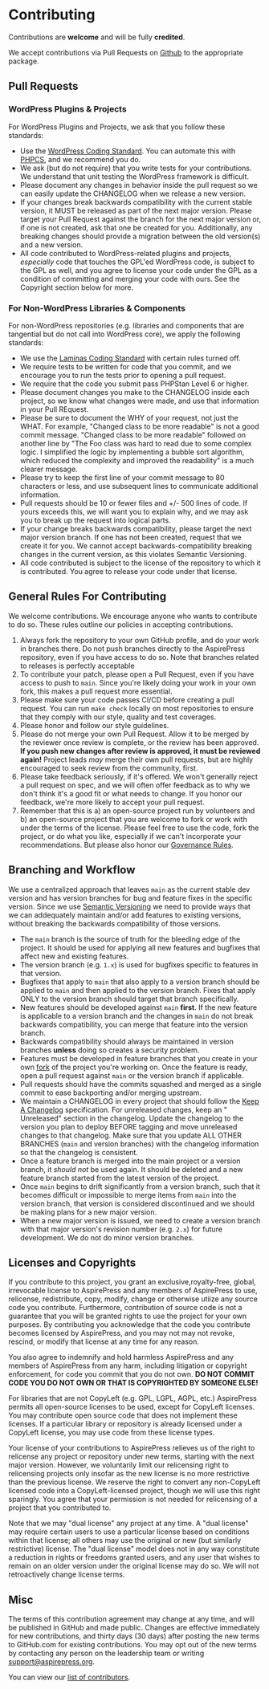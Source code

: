 # Contributing

Contributions are **welcome** and will be fully **credited**.

We accept contributions via Pull Requests on [Github](https://github.com/AspirePress) to the appropriate package.

## Pull Requests

### WordPress Plugins & Projects

For WordPress Plugins and Projects, we ask that you follow these standards:

* Use the [WordPress Coding Standard](https://developer.wordpress.org/coding-standards/wordpress-coding-standards/). You
  can automate this with [PHPCS](https://github.com/WordPress/WordPress-Coding-Standards), and we recommend you do.
* We ask (but do not require) that you write tests for your contributions. We understand that unit testing the WordPress
  framework is difficult.
* Please document any changes in behavior inside the pull request so we can easily update the CHANGELOG when we release
  a new version.
* If your changes break backwards compatibility with the current stable version, it MUST be released as part of the next
  major version. Please target your Pull Request against the branch for the next major version or, if one is not
  created, ask that one be created for you. Additionally, any breaking changes should provide a migration between the
  old version(s) and a new version.
* All code contributed to WordPress-related plugins and projects, *especially* code that touches the GPL'ed WordPress
  code, is subject to the GPL as well, and you agree to license your code under the GPL as a condition of committing and
  merging your code with ours. See the Copyright section below for more.

### For Non-WordPress Libraries & Components

For non-WordPress repositories (e.g. libraries and components that are tangential but do not call into WordPress core),
we apply the following standards:

* We use the [Laminas Coding Standard](https://docs.laminas.dev/laminas-coding-standard/) with certain rules turned off.
* We require tests to be written for code that you commit, and we encourage you to run the tests prior to opening a pull
  request.
* We require that the code you submit pass PHPStan Level 6 or higher.
* Please document changes you make to the CHANGELOG inside each project, so we know what changes were made, and use that
  information in your Pull REquest.
* Please be sure to document the WHY of your request, not just the WHAT. For example, "Changed class to be more
  readable" is not a good commit message. "Changed class to be more readable" followed on another line by "The Foo class
  was hard to read due to some complex logic. I simplified the logic by implementing a bubble sort algorithm, which
  reduced the complexity and improved the readability" is a much clearer message.
* Please try to keep the first line of your commit message to 80 characters or less, and use subsequent lines to
  communicate additional information.
* Pull requests should be 10 or fewer files and +/- 500 lines of code. If yours exceeds this, we will want you to
  explain why, and we may ask you to break up the request into logical parts.
* If your change breaks backwards compatibility, please target the next major version branch. If one has not been
  created, request that we create it for you. We cannot accept backwards-compatibility breaking changes in the current
  version, as this violates Semantic Versioning.
* All code contributed is subject to the license of the repository to which it is contributed. You agree to release your
  code under that license.

## General Rules For Contributing

We welcome contributions. We encourage anyone who wants to contribute to do so. These rules outline our policies in
accepting contributions.

1. Always fork the repository to your own GitHub profile, and do your work in branches there. Do not push branches
   directly to the AspirePress repository, even if you have access to do so. Note that branches related to releases is
   perfectly acceptable
2. To contribute your patch, please open a Pull Request, even if you have access to push to `main`. Since you're likely
   doing your work in your own fork, this makes a pull request more essential.
3. Please make sure your code passes CI/CD before creating a pull request. You can run `make check` locally on most
   repositories to ensure that they comply with our style, quality and test coverages.
4. Please honor and follow our style guidelines.
5. Please do not merge your own Pull Request. Allow it to be merged by the reviewer once review is complete, or the
   review has been approved. **If you push new changes after review is approved, it must be reviewed again!** Project
   leads *may* merge their own pull requests, but are highly encouraged to seek review from the community, first.
6. Please take feedback seriously, if it's offered. We won't generally reject a pull request on spec, and we will often
   offer feedback as to why we don't think it's a good fit or what needs to change. If you honor our feedback, we're
   more
   likely to accept your pull request.
7. Remember that this is a) an open-source project run by volunteers and b) an open-source project that you are welcome
   to fork or work with under the terms of the license. Please feel free to use the code, fork the project, or do what
   you like, especially if we can't incorporate your recommendations. But please also honor
   our [Governance Rules](GOVERNANCE.md).

## Branching and Workflow

We use a centralized approach that leaves `main` as the current stable dev version and has version branches for bug and feature
fixes in the specific version. Since we use [Semantic Versioning](https://semver.org/) we need to provide ways that
we can addequately maintain and/or add features to existing versions, without breaking the backwards compatibility of
those versions.

* The `main` branch is the source of truth for the bleeding edge of the project. It should be used for applying all new
  features and bugfixes that affect new and existing features.
* The version branch (e.g. `1.x`) is used for bugfixes specific to features in that version. 
* Bugfixes that apply to `main` that also apply to a version branch should be applied to `main` and then applied to the version
  branch. Fixes that apply ONLY to the version branch should target that branch specifically.
* New features should be developed against `main` **first**. If the new feature is applicable to a version branch and
  the changes in `main` do not break backwards compatibility, you can merge that feature into the version branch.
* Backwards compatibility should always be maintained in version branches **unless** doing so creates a security
  problem.
* Features must be developed in feature branches that you create in your own [fork](https://docs.github.com/en/pull-requests/collaborating-with-pull-requests/working-with-forks/fork-a-repo) of the project you're working on.
  Once the feature is ready, open a pull request against `main` or the version branch if applicable.
* Pull requests should have the commits squashed and merged as a single commit to ease backporting and/or merging
  upstream.
* We maintain a CHANGELOG in every project that should follow
  the [Keep A Changelog](https://keepachangelog.com/en/1.1.0/) specification. For unreleased changes, keep an "
  Unreleased" section in the changelog. Update the changelog to the version you plan to deploy BEFORE tagging and move
  unreleased changes to that changelog. Make sure that you update ALL OTHER BRANCHES (`main` and version branches) with
  the changelog information so that the changelog is consistent.
* Once a feature branch is merged into the main project or a version branch, it *should not* be used again. It should be
  deleted and a new feature branch started from the latest version of the project.
* Once `main` begins to drift significantly from a version branch, such that it becomes difficult or impossible to merge
  items from `main` into the version branch, that version is considered discontinued and we should be making plans for a
  new major version.
* When a new major version is issued, we need to create a version branch with that major version's revision number (e.g.
  `2.x`) for future development. We do not do minor version branches.

## Licenses and Copyrights

If you contribute to this project, you grant an exclusive,royalty-free, global, irrevocable license to AspirePress and
any members of AspirePress to use, relicense, redistribute, copy, modify, change or otherwise utiize any source code you
contribute. Furthermore, contribution of source code is not a guarantee that you will be granted rights to use the
project for your own purposes. By contributing you acknowledge that the code you contribute becomes licensed by
AspirePress, and you may not may not revoke, rescind, or modify that license at any time for any reason.

You also agree to indemnify and hold harmless AspirePress and any members of AspirePress from any harm, including
litigation or copyright enforcement, for code you commit that you do not own. **DO NOT COMMIT CODE YOU DO NOT OWN OR
THAT IS COPYRIGHTED BY SOMEONE ELSE!**

For libraries that are not CopyLeft (e.g. GPL, LGPL, AGPL, etc.) AspirePress permits all open-source licenses to be
used, except for CopyLeft licenses. You may contribute open source code that does not implement these licenses. If a
particular library or repository is already licensed under a CopyLeft license, you may use code from these license
types.

Your license of your contributions to AspirePress relieves us of the right to relicense any project or repository under
new terms, starting with the next major version. However, we voluntarily limit our relicensing right to relicensing
projects only insofar as the new license is no more restrictive than the previous license. We reserve the right to
convert any non-CopyLeft licensed code into a CopyLeft-licensed project, though we will use this right sparingly. You
agree that your permission is not needed for relicensing of a project that you contributed to.

Note that we may "dual license" any project at any time. A "dual license" may require certain users to use a particular
license based on conditions within that license; all others may use the original or new (but similarly restrictive)
license. The "dual license" model does not in any way constitute a reduction in rights or freedoms granted users, and
any user that wishes to remain on an older version under the original license may do so. We will not retroactively
change license terms.

## Misc

The terms of this contribution agreement may change at any time, and will be published in GitHub and made public.
Changes are effective immediately for new contributions, and thirty days (30 days) after posting the new terms to
GitHub.com for existing contributions. You may opt out of the new terms by contacting any person on the leadership team
or writing support@aspirepress.org.

You can view our [list of contributors](CREDITS.md).
